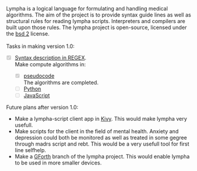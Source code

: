 <script>
document.getElementById( "aboutsmall").style.backgroundColor="#EFAB00";
document.getElementById( "abouttext").style.color="#000000";
document.getElementById( "about").className="menu2active";
</script>
<span class="sc">Lympha</span> is a logical language for formulating and handling medical algorithms. The aim of the project is to provide syntax guide lines as well as structural rules for reading <span class="sc">lympha</span> scripts. Interpreters and compilers are built upon those rules. The <span class="sc">lympha</span> project is open-source, licensed under the <span class="sc">[bsd 2](http://opensource.org/licenses/BSD-2-Clause)</span> license.<br><br>
Tasks in making version 1.0:
<ul class="task-list">
<li class="task-list-item"> <label class="task-list-control"><input type="checkbox" disabled="" checked="" /><a href="https://github.com/RickardHultgren/lympha/blob/master/LYMPHA_syntax.0.1.pdf">Syntax description in REGEX</a>.</label></li>
<li>Make compute algorithms in:</li>
<ul class="task-list">
<li class="task-list-item"> <label class="task-list-control"><input type="checkbox" disabled="" checked="" /><a href="https://github.com/RickardHultgren/lympha/blob/master/LYMPHA_algorithm.0.1.pdf">pseudocode</a><br>The algorithms are completed.</label></li>
<li class="task-list-item"> <label class="task-list-control"><input type="checkbox" disabled="" /><a href="https://github.com/RickardHultgren/lympha/tree/python">Python</a></label></li>
<li class="task-list-item"> <label class="task-list-control"><input type="checkbox" disabled="" /><a href="https://github.com/RickardHultgren/lympha/tree/JavaScript">JavaScript</a></label></li>
</ul>
</ul>
Future plans after version 1.0:
<ul>
<li>Make a <span class="sc">lympha</span>-script client app in <a href="https://kivy.org/">Kivy</a>. This would make <span class="sc">lympha</span> very usefull.</li>
<li>Make scripts for the client in the field of mental health. Anxiety and depression could both be monitored as well as treated in some gegree through <span class="sc">madrs</span> script and <span class="sc">rebt</span>. This would be a very usefull tool for first line selfhelp.</li>
<li>Make a <a href="https://www.gnu.org/software/gforth/">GForth</a> branch of the <span class="sc">lympha</span> project. This would enable <span class="sc">lympha</span> to be used in more smaller devices.</li>
</ul>
